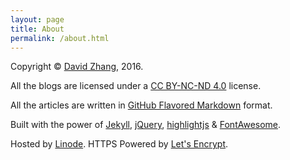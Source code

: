 ```yaml
---
layout: page
title: About
permalink: /about.html
---
```


Copyright &copy; [David Zhang](/bio.html), 2016.

All the blogs are licensed under a [CC BY-NC-ND 4.0](http://creativecommons.org/licenses/by-nc-nd/4.0/) license.

All the articles are written in [GitHub Flavored Markdown](https://help.github.com/articles/github-flavored-markdown) format.

Built with the power of [Jekyll](https://jekyllrb.com/), [jQuery](https://jquery.com/), [highlightjs](https://highlightjs.org/) & [FontAwesome](https://fortawesome.github.io/Font-Awesome/).

Hosted by [Linode](https://www.linode.com/?r=b94042abe57498d29cfde051fdf66d94b88d9d6b). HTTPS Powered by [Let's Encrypt](https://letsencrypt.org/).
